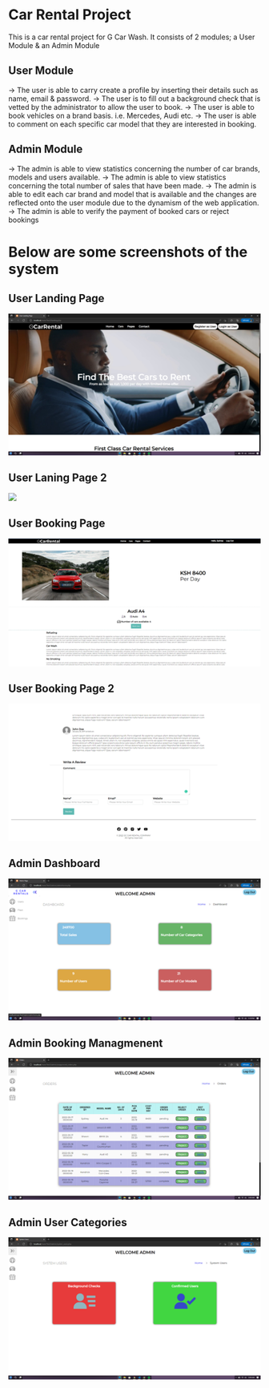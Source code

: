# Car Rental Project

This is a car rental project for G Car Wash. It consists of 2 modules; a User Module & an Admin Module

## User Module
 -> The user is able to carry create a profile by inserting their details such as name, email & password.
 -> The user is to fill out a background check that is vetted by the administrator to allow the user to book.
 -> The user is able to book vehicles on a brand basis. i.e. Mercedes, Audi etc. 
 -> The user is able to comment on each specific car model that they are interested in booking.
 
 ## Admin Module
 -> The admin is able to view statistics concerning the number of car brands, models and users available.
 -> The admin is able to view statistics concerning the total number of sales that have been made.
 -> The admin is able to edit each car brand and model that is available and the changes are reflected 
      onto the user module due to the dynamism of the web application.
 -> The admin is able to verify the payment of booked cars or reject bookings
 
 # Below are some screenshots of the system
 ## User Landing Page
 <img src="./README INFO/User Landing Page.png">
 
 ## User Laning Page 2
 <img src="./README INFO/ULanding Page 2.png">
 
 ## User Booking Page 
 <img src="./README INFO/User Booking Page 1.png">
 
 ## User Booking Page 2
 <img src="./README INFO/User Booking Page 2.png">
 
 ## Admin Dashboard
 <img src="./README INFO/Admin Dashboard.png">
 
 ## Admin Booking Managmenent
 <img src="./README INFO/Admin Booking Management.png">
 
 ## Admin User Categories
 <img src="./README INFO/Admin User Categories.png">
